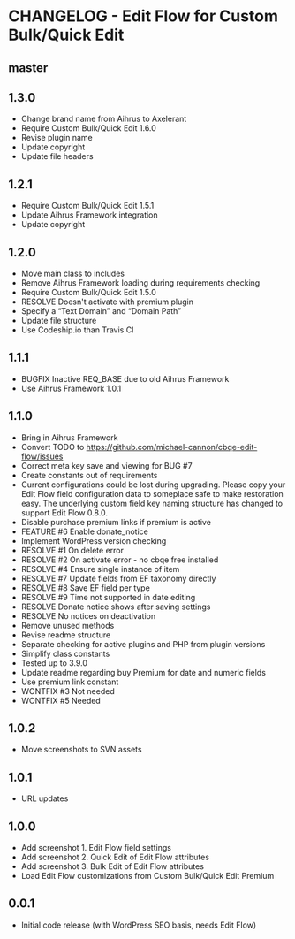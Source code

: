 # CHANGELOG - Edit Flow for Custom Bulk/Quick Edit

## master

## 1.3.0
* Change brand name from Aihrus to Axelerant
* Require Custom Bulk/Quick Edit 1.6.0
* Revise plugin name
* Update copyright
* Update file headers

## 1.2.1
* Require Custom Bulk/Quick Edit 1.5.1
* Update Aihrus Framework integration
* Update copyright

## 1.2.0
* Move main class to includes
* Remove Aihrus Framework loading during requirements checking
* Require Custom Bulk/Quick Edit 1.5.0
* RESOLVE Doesn't activate with premium plugin
* Specify a “Text Domain” and “Domain Path”
* Update file structure
* Use Codeship.io than Travis CI

## 1.1.1
* BUGFIX Inactive REQ_BASE due to old Aihrus Framework
* Use Aihrus Framework 1.0.1

## 1.1.0
* Bring in Aihrus Framework
* Convert TODO to https://github.com/michael-cannon/cbqe-edit-flow/issues
* Correct meta key save and viewing for BUG #7
* Create constants out of requirements
* Current configurations could be lost during upgrading. Please copy your Edit Flow field configuration data to someplace safe to make restoration easy. The underlying custom field key naming structure has changed to support Edit Flow 0.8.0.
* Disable purchase premium links if premium is active
* FEATURE #6 Enable donate_notice
* Implement WordPress version checking
* RESOLVE #1 On delete error
* RESOLVE #2 On activate error - no cbqe free installed
* RESOLVE #4 Ensure single instance of item
* RESOLVE #7 Update fields from EF taxonomy directly
* RESOLVE #8 Save EF field per type
* RESOLVE #9 Time not supported in date editing
* RESOLVE Donate notice shows after saving settings
* RESOLVE No notices on deactivation
* Remove unused methods
* Revise readme structure
* Separate checking for active plugins and PHP from plugin versions
* Simplify class constants
* Tested up to 3.9.0
* Update readme regarding buy Premium for date and numeric fields
* Use premium link constant
* WONTFIX #3 Not needed
* WONTFIX #5 Needed

## 1.0.2
* Move screenshots to SVN assets

## 1.0.1
* URL updates

## 1.0.0
* Add screenshot 1. Edit Flow field settings
* Add screenshot 2. Quick Edit of Edit Flow attributes
* Add screenshot 3. Bulk Edit of Edit Flow attributes
* Load Edit Flow customizations from Custom Bulk/Quick Edit Premium

## 0.0.1
* Initial code release (with WordPress SEO basis, needs Edit Flow)